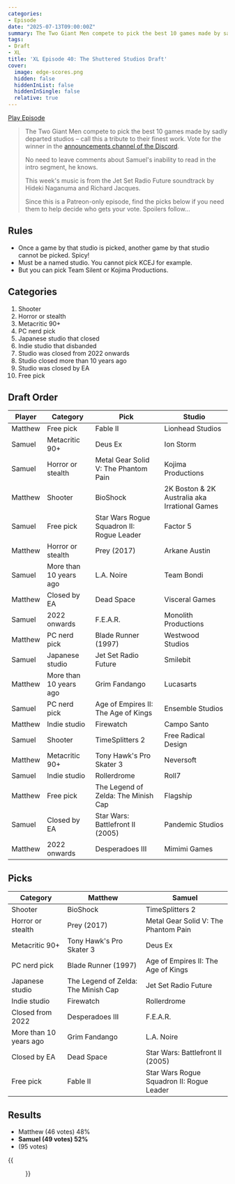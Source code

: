 ```yaml
---
categories:
- Episode
date: "2025-07-13T09:00:00Z"
summary: The Two Giant Men compete to pick the best 10 games made by sadly departed studios – call this a tribute to their finest work.
tags:
- Draft
- XL
title: 'XL Episode 40: The Shuttered Studios Draft'
cover: 
  image: edge-scores.png
  hidden: false
  hiddenInList: false
  hiddenInSingle: false
  relative: true
---
```


[Play Episode](https://www.patreon.com/posts/xl-episode-40-134035805)
> The Two Giant Men compete to pick the best 10 games made by sadly departed studios – call this a tribute to their finest work. Vote for the winner in the [announcements channel of the Discord](https://discord.com/channels/891282550536962069/960576583935078400).
>
> No need to leave comments about Samuel's inability to read in the intro segment, he knows.
>
> This week's music is from the Jet Set Radio Future soundtrack by Hideki Naganuma and Richard Jacques.
>
> Since this is a Patreon-only episode, find the picks below if you need them to help decide who gets your vote. Spoilers follow...

## Rules
- Once a game by that studio is picked, another game by that studio cannot be picked. Spicy!
- Must be a named studio. You cannot pick KCEJ for example.
- But you can pick Team Silent or Kojima Productions.

## Categories
1. Shooter
2. Horror or stealth
3. Metacritic 90+
4. PC nerd pick
5. Japanese studio that closed
6. Indie studio that disbanded
7. Studio was closed from 2022 onwards
8. Studio closed more than 10 years ago
9. Studio was closed by EA
10. Free pick

## Draft Order

| Player  | Category  | Pick                                  | Studio |
|-----------|-----|------------------------------------------------|--|
| Matthew | Free pick | Fable II | Lionhead Studios |
| Samuel | Metacritic 90+ | Deus Ex  | Ion Storm |
| Samuel | Horror or stealth | Metal Gear Solid V: The Phantom Pain | Kojima Productions |
| Matthew | Shooter | BioShock | 2K Boston & 2K Australia aka Irrational Games |
| Samuel | Free pick | Star Wars Rogue Squadron II: Rogue Leader | Factor 5 |
| Matthew | Horror or stealth | Prey (2017) | Arkane Austin |
| Samuel | More than 10 years ago | L.A. Noire | Team Bondi |
| Matthew | Closed by EA | Dead Space | Visceral Games |
| Samuel | 2022 onwards | F.E.A.R. | Monolith Productions |
| Matthew | PC nerd pick | Blade Runner (1997) | Westwood Studios |
| Samuel | Japanese studio | Jet Set Radio Future | Smilebit |
| Matthew | More than 10 years ago | Grim Fandango | Lucasarts  |
| Samuel | PC nerd pick | Age of Empires II: The Age of Kings | Ensemble Studios |
| Matthew | Indie studio  | Firewatch | Campo Santo |
| Samuel | Shooter | TimeSplitters 2  | Free Radical Design |
| Matthew | Metacritic 90+ | Tony Hawk's Pro Skater 3 | Neversoft |
| Samuel | Indie studio | Rollerdrome | Roll7 |
| Matthew | Free pick | The Legend of Zelda: The Minish Cap  | Flagship |
| Samuel | Closed by EA | Star Wars: Battlefront II (2005)  | Pandemic Studios |
| Matthew | 2022 onwards | Desperadoes III  | Mimimi Games |

## Picks

| Category         | Matthew | Samuel |
|------------------|------------------|---|
| Shooter | BioShock | TimeSplitters 2  |
| Horror or stealth | Prey (2017)  | Metal Gear Solid V: The Phantom Pain  |
| Metacritic 90+ | Tony Hawk's Pro Skater 3  | Deus Ex  |
| PC nerd pick | Blade Runner (1997) | Age of Empires II: The Age of Kings  |
| Japanese studio | The Legend of Zelda: The Minish Cap  | Jet Set Radio Future  |
| Indie studio | Firewatch | Rollerdrome |
| Closed from 2022 | Desperadoes III  | F.E.A.R.  |
| More than 10 years ago | Grim Fandango | L.A. Noire  |
| Closed by EA | Dead Space  | Star Wars: Battlefront II (2005)  |
| Free pick | Fable II  | Star Wars Rogue Squadron II: Rogue Leader |


## Results

- Matthew (46 votes) 48%
- **Samuel (49 votes) 52%**
- (95 votes)

{{<figure 
    src="nixon.png" 
    alt="Nixon">}}